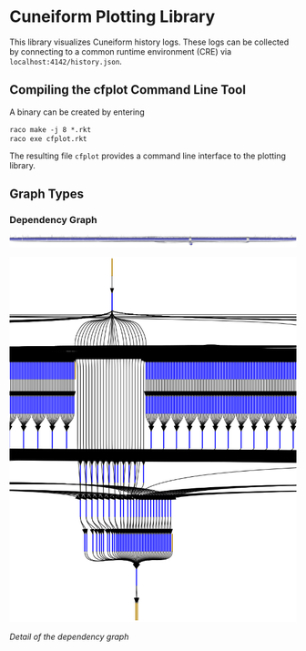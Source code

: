 # Cuneiform Plotting Library

This library visualizes Cuneiform history logs. These logs can be collected by connecting to a common runtime environment (CRE) via `localhost:4142/history.json`.

## Compiling the cfplot Command Line Tool

A binary can be created by entering

    raco make -j 8 *.rkt
    raco exe cfplot.rkt

The resulting file `cfplot` provides a command line interface to the plotting library.

## Graph Types

### Dependency Graph

![2019-01-17-variant-call-varscan-gruenau-4x120-2x32-2x16-gluster4-dep](img/2019-01-17-variant-call-varscan-gruenau-4x120-2x32-2x16-gluster4-dep.png)

![2019-01-17-variant-call-varscan-gruenau-4x120-2x32-2x16-gluster4-dep-detail](img/2019-01-17-variant-call-varscan-gruenau-4x120-2x32-2x16-gluster4-dep-detail.png)

*Detail of the dependency graph*